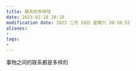 ```yaml
---
title: 联系的多样性
date: 2023-02-18 20:18
modification date: 2023 二月 18日 星期六 20:18:52
aliases: 
- 
tags: 
- 
---
```


事物之间的联系都是多样的